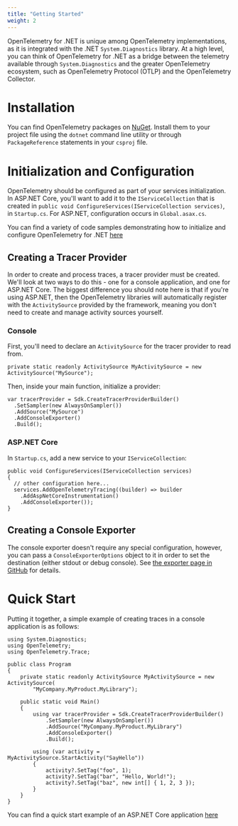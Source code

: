 ```yaml
---
title: "Getting Started"
weight: 2
---
```


OpenTelemetry for .NET is unique among OpenTelemetry implementations, as it is integrated with the .NET `System.Diagnostics` library. At a high level, you can think of OpenTelemetry for .NET as a bridge between the telemetry available through `System.Diagnostics` and the greater OpenTelemetry ecosystem, such as OpenTelemetry Protocol (OTLP) and the OpenTelemetry Collector. 

# Installation

You can find OpenTelemetry packages on [NuGet](https://www.nuget.org/profiles/OpenTelemetry). Install them to your project file using the `dotnet` command line utility or through `PackageReference` statements in your `csproj` file.

# Initialization and Configuration

OpenTelemetry should be configured as part of your services initialization. In ASP.NET Core, you'll want to add it to the `IServiceCollection` that is created in `public void ConfigureServices(IServiceCollection services)`, in `Startup.cs`. For ASP.NET, configuration occurs in `Global.asax.cs`.

You can find a variety of code samples demonstrating how to initialize and configure OpenTelemetry for .NET [here](https://github.com/open-telemetry/opentelemetry-dotnet/tree/master/examples)

## Creating a Tracer Provider

In order to create and process traces, a tracer provider must be created. We'll look at two ways to do this - one for a console application, and one for ASP.NET Core. The biggest difference you should note here is that if you're using ASP.NET, then the OpenTelemetry libraries will automatically register with the `ActivitySource` provided by the framework, meaning you don't need to create and manage activity sources yourself.

### Console

First, you'll need to declare an `ActivitySource` for the tracer provider to read from.

```
private static readonly ActivitySource MyActivitySource = new ActivitySource("MySource");
```

Then, inside your main function, initialize a provider:

```
var tracerProvider = Sdk.CreateTracerProviderBuilder()
  .SetSampler(new AlwaysOnSampler())
  .AddSource("MySource")
  .AddConsoleExporter()
  .Build();
```

### ASP.NET Core

In `Startup.cs`, add a new service to your `IServiceCollection`:

```
public void ConfigureServices(IServiceCollection services)
{
  // other configuration here...
  services.AddOpenTelemetryTracing((builder) => builder
    .AddAspNetCoreInstrumentation()
    .AddConsoleExporter());
}
```

## Creating a Console Exporter

The console exporter doesn't require any special configuration, however, you can pass a `ConsoleExporterOptions` object to it in order to set the destination (either stdout or debug console). See [the exporter page in GitHub](https://github.com/open-telemetry/opentelemetry-dotnet/tree/master/src/OpenTelemetry.Exporter.Console) for details.

# Quick Start

Putting it together, a simple example of creating traces in a console application is as follows:

```
using System.Diagnostics;
using OpenTelemetry;
using OpenTelemetry.Trace;

public class Program
{
    private static readonly ActivitySource MyActivitySource = new ActivitySource(
        "MyCompany.MyProduct.MyLibrary");

    public static void Main()
    {
        using var tracerProvider = Sdk.CreateTracerProviderBuilder()
            .SetSampler(new AlwaysOnSampler())
            .AddSource("MyCompany.MyProduct.MyLibrary")
            .AddConsoleExporter()
            .Build();

        using (var activity = MyActivitySource.StartActivity("SayHello"))
        {
            activity?.SetTag("foo", 1);
            activity?.SetTag("bar", "Hello, World!");
            activity?.SetTag("baz", new int[] { 1, 2, 3 });
        }
    }
}
```

You can find a quick start example of an ASP.NET Core application [here](https://github.com/open-telemetry/opentelemetry-dotnet/tree/master/examples/AspNetCore)